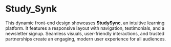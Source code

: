 # Study_Synk
This dynamic front-end design showcases **StudySync**, an intuitive learning platform. It features a responsive layout with navigation, testimonials, and a newsletter signup. Seamless visuals, user-friendly interactions, and trusted partnerships create an engaging, modern user experience for all audiences.
